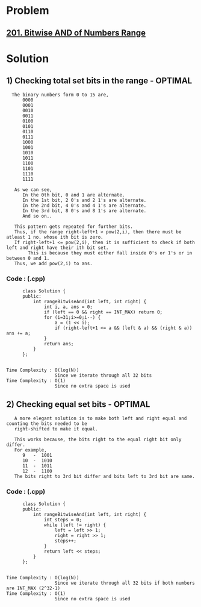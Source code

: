 # Problem

## [201. Bitwise AND of Numbers Range](https://leetcode.com/problems/bitwise-and-of-numbers-range/)


# Solution 

## 1) Checking total set bits in the range - OPTIMAL

      The binary numbers form 0 to 15 are, 
          0000
          0001
          0010
          0011
          0100
          0101
          0110
          0111
          1000
          1001
          1010
          1011
          1100
          1101
          1110
          1111
          
       As we can see, 
          In the 0th bit, 0 and 1 are alternate.
          In the 1st bit, 2 0's and 2 1's are alternate.
          In the 2nd bit, 4 0's and 4 1's are alternate.
          In the 3rd bit, 8 0's and 8 1's are alternate.
          And so on..
         
       This pattern gets repeated for further bits.
       Thus, if the range right-left+1 > pow(2,i), then there must be atleast 1 no. whose ith bit is zero.
       If right-left+1 <= pow(2,i), then it is sufficient to check if both left and right have their ith bit set.
            This is because they must either fall inside 0's or 1's or in between 0 and 1.
       Thus, we add pow(2,i) to ans.
          
      
   ### Code : (.cpp)
    
          class Solution {
          public:
              int rangeBitwiseAnd(int left, int right) {
                  int i, a, ans = 0;
                  if (left == 0 && right == INT_MAX) return 0;
                  for (i=31;i>=0;i--) {
                      a = (1 << i);
                      if (right-left+1 <= a && (left & a) && (right & a)) ans += a;
                  }
                  return ans;
              }
          };
            
   
    Time Complexity : O(log(N))
                      Since we iterate through all 32 bits
    Time Complexity : O(1)
                      Since no extra space is used



## 2) Checking equal set bits - OPTIMAL

       A more elegant solution is to make both left and right equal and counting the bits needed to be 
       right-shifted to make it equal.
       
       This works because, the bits right to the equal right bit only differ. 
       For example, 
          9   -  1001
          10  -  1010
          11  -  1011
          12  -  1100
       The bits right to 3rd bit differ and bits left to 3rd bit are same.
       
      
   ### Code : (.cpp)
    
          class Solution {
          public:
              int rangeBitwiseAnd(int left, int right) {
                  int steps = 0;
                  while (left != right) {
                      left = left >> 1;
                      right = right >> 1;
                      steps++;
                  }
                  return left << steps;
              }
          };
            
   
    Time Complexity : O(log(N))
                      Since we iterate through all 32 bits if both numbers are INT_MAX (2^32-1)
    Time Complexity : O(1)
                      Since no extra space is used
